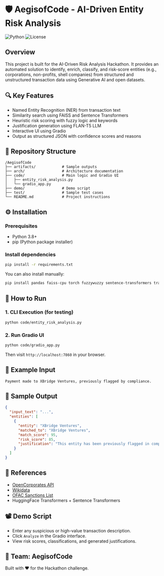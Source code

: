# 🛡️ AegisofCode - AI-Driven Entity Risk Analysis

![Python](https://img.shields.io/badge/Python-3.8%2B-blue)
![License](https://img.shields.io/badge/License-MIT-green)


## Overview
This project is built for the AI-Driven Risk Analysis Hackathon. It provides an automated solution to identify, enrich, classify, and risk-score entities (e.g., corporations, non-profits, shell companies) from structured and unstructured transaction data using Generative AI and open datasets.

## 🔍 Key Features
- Named Entity Recognition (NER) from transaction text
- Similarity search using FAISS and Sentence Transformers
- Heuristic risk scoring with fuzzy logic and keywords
- Justification generation using FLAN-T5 LLM
- Interactive UI using Gradio
- Output as structured JSON with confidence scores and reasons

## 📁 Repository Structure
```
/AegisofCode
├── artifacts/            # Sample outputs
├── arch/                 # Architecture documentation
├── code/                 # Main logic and Gradio UI
│   ├── entity_risk_analysis.py
│   └── gradio_app.py
├── demo/                 # Demo script
├── test/                 # Sample test cases
└── README.md             # Project instructions
```

## ⚙️ Installation

### Prerequisites
- Python 3.8+
- pip (Python package installer)

### Install dependencies
```bash
pip install -r requirements.txt
```

You can also install manually:
```bash
pip install pandas faiss-cpu torch fuzzywuzzy sentence-transformers transformers gradio
```

## 🚀 How to Run

### 1. CLI Execution (for testing)
```bash
python code/entity_risk_analysis.py
```

### 2. Run Gradio UI
```bash
python code/gradio_app.py
```
Then visit `http://localhost:7860` in your browser.

## 🧪 Example Input
```
Payment made to XBridge Ventures, previously flagged by compliance.
```

## 🧠 Sample Output
```json
{
  "input_text": "...",
  "entities": [
    {
      "entity": "XBridge Ventures",
      "matched_to": "XBridge Ventures",
      "match_score": 95,
      "risk_score": 85,
      "justification": "This entity has been previously flagged in compliance reports..."
    }
  ]
}
```

## 📎 References
- [OpenCorporates API](https://api.opencorporates.com)
- [Wikidata](https://www.wikidata.org)
- [OFAC Sanctions List](https://www.treasury.gov/resource-center/sanctions)
- HuggingFace Transformers + Sentence Transformers

## 📽️ Demo Script
- Enter any suspicious or high-value transaction description.
- Click `Analyze` in the Gradio interface.
- View risk scores, classifications, and generated justifications.

## 🧠 Team: AegisofCode
Built with ❤️ for the Hackathon challenge.

